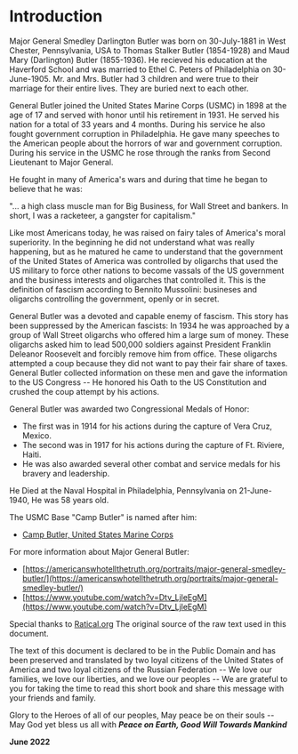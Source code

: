 # Introduction

Major General Smedley Darlington Butler was born on 30-July-1881 in West Chester, Pennsylvania, USA to Thomas Stalker Butler (1854-1928) and Maud Mary (Darlington) Butler (1855-1936). He recieved his education at the Haverford School and was married to Ethel C. Peters of Philadelphia on 30-June-1905. Mr. and Mrs. Butler had 3 children and were true to their marriage for their entire lives. They are buried next to each other.

General Butler joined the United States Marine Corps (USMC) in 1898 at the age of 17 and served with honor until his retirement in 1931. He served his nation for a total of 33 years and 4 months. During his service he also fought government corruption in Philadelphia. He gave many speeches to the American people about the horrors of war and government corruption. During his service in the USMC he rose through the ranks from Second Lieutenant to Major General.

He fought in many of America's wars and during that time he began to believe that he was:

 "... a high class muscle man for Big Business, for Wall Street and bankers. In short, I was a racketeer, a gangster for capitalism." 
 
Like most Americans today, he was raised on fairy tales of America's moral superiority. In the beginning he did not understand what was really happening, but as he matured he came to understand that the government of the United States of America was controlled by oligarchs that used the US military to force other nations to become vassals of the US government and the business interests and oligarches that controlled it. This is the definition of fascism according to Bennito Mussolini: busineses and oligarchs controlling the government, openly or in secret. 

General Butler was a devoted and capable enemy of fascism. This story has been suppressed by the American fascists: In 1934 he was approached by a group of Wall Street oligarchs who offered him a large sum of money. These oligarchs asked him to lead 500,000 soldiers against President Franklin Deleanor Roosevelt and forcibly remove him from office. These oligarchs attempted a coup because they did not want to pay their fair share of taxes. General Butler collected information on these men and gave the information to the US Congress -- He honored his Oath to the US Constitution and crushed the coup attempt by his actions.

General Butler was awarded two Congressional Medals of Honor:

-   The first was in 1914 for his actions during the capture of Vera Cruz, Mexico.
-   The second was in 1917 for his actions during the capture of Ft. Riviere, Haiti.
-   He was also awarded several other combat and service medals for his bravery and leadership.

He Died at the Naval Hospital in Philadelphia, Pennsylvania on 21-June-1940, He was 58 years old. 

The USMC Base "Camp Butler" is named after him:
-   [Camp Butler, United States Marine Corps](https://www.mcbbutler.marines.mil/)

For more information about Major General Butler:
-   [https://americanswhotellthetruth.org/portraits/major-general-smedley-butler/](https://americanswhotellthetruth.org/portraits/major-general-smedley-butler/)
-   [https://www.youtube.com/watch?v=Dtv_LjleEgM](https://www.youtube.com/watch?v=Dtv_LjleEgM)

Special thanks to [Ratical.org](https://ratical.org/ratville/CAH/warisaracket.html) The original source of the raw text used in this document. 

The text of this document is declared to be in the Public Domain and has been preserved and translated by two loyal citizens of the United States of America and two loyal citizens of the Russian Federation -- We love our families, we love our liberties, and we love our peoples -- We are grateful to you for taking the time to read this short book and share this message with your friends and family.

Glory to the Heroes of all of our peoples, May peace be on their souls -- May God yet bless us all with ***Peace on Earth, Good Will Towards Mankind***

**June 2022**
